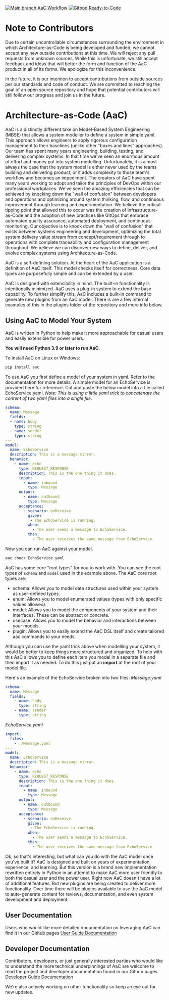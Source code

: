 [![Main branch AaC Workflow](https://github.com/DevOps-MBSE/AaC/actions/workflows/main-branch.yml/badge.svg)](https://github.com/DevOps-MBSE/AaC/actions/workflows/main-branch.yml)
[![Gitpod Ready-to-Code](https://img.shields.io/badge/Gitpod-Ready--to--Code-blue?logo=gitpod)](https://gitpod.io/from-referrer/)

# Note to Contributors

Due to certain uncontrollable circumstances surrounding the environment in which
Architecture-as-Code is being developed and funded, we cannot accept any new outside
contributions at this time. We will reject any pull requests from unknown sources.
While this is unfortunate, we still accept feedback and ideas that will better the
form and function of the AaC product in all of its forms. We apologize for this inconvenience.

In the future, it is our intention to accept contributions from outside sources
per our standards and code of conduct. We are committed to reaching the goal of an
open source repository and hope that potential contributors will still follow our
progress and join us in the future.


# Architecture-as-Code (AaC)

AaC is a distinctly different take on Model-Based System Engineering (MBSE) that allows a
system modeller to define a system in simple yaml.  This approach allows engineers to
apply rigorous configuration management to their baselines (unlike other "boxes and lines" approaches).
Our team has spent many years engineering, building, testing, and delivering complex systems. In
that time we've seen an enormous amount of effort and money put into system modelling. Unfortunately,
it is almost always the case that the system model is either never used by the teams building and
delivering product, or it adds complexity to those team's workflow and becomes an impediment. The
creators of AaC have spent many years working to adopt and tailor the principles of DevOps within
our professional workplaces.  We've seen the amazing efficiencies that can be achieved by knocking down
the "wall of confusion" between developers and operations and optimizing around system thinking, flow,
and continuous improvement through learning and experimentation. We believe the critical tipping point
that allowed this to occur was the creation of Infrastructure-as-Code and the adoption of new practices
like GitOps that embrace automated quality assurance, automated deployment, and continuous monitoring.
Our objective is to knock down the "wall of confusion" that exists between systems engineering and
development, optimizing the total system delivery value stream from concept/requirement through to
operations with complete traceability and configuration management throughout.  We believe we can
discover new ways to define, deliver, and evolve complex systems using Architecture-as-Code.

AaC is a self-defining solution. At the heart of the AaC application is a definition of AaC itself.
This model checks itself for correctness.  Core data types are purposefully simple and can be
extended by a user.

AaC is designed with extensibility in mind.  The built-in functionality is intentionally minimized.
AaC uses a plug-in system to extend the base capability.  To further simplify this, AaC includes a
built-in command to generate new plugins from an AaC model.  There is are a few internal examples of this
in the plugins folder of the repository and more info below.

## Using AaC to Model Your System
AaC is written in Python to help make it more approachable for casual users and easily extensible for
power users.

**You will need Python 3.9 or later to run AaC.**

To install AaC on Linux or Windows:
```bash
pip install aac
```

To use AaC you first define a model of your system in yaml.  Refer to the documentation for more details.
A simple model for an EchoService is provided here for reference.  Cut and paste the below model into a
file called EchoService.yaml.
*Note: This is using a little yaml trick to concatenate the content of two yaml files into a single file.*
```yaml
schema:
  name: Message
  fields:
  - name: body
    type: string
  - name: sender
    type: string
---
model:
  name: EchoService
  description: This is a message mirror.
  behavior:
    - name: echo
      type: REQUEST_RESPONSE
      description: This is the one thing it does.
      input:
        - name: inbound
          type: Message
      output:
        - name: outbound
          type: Message
      acceptance:
        - scenario: onReceive
          given:
           - The EchoService is running.
          when:
            - The user sends a message to EchoService.
          then:
            - The user receives the same message from EchoService.
```

Now you can run AaC against your model.
```bash
aac check EchoService.yaml
```

AaC has some core "root types" for you to work with.  You can see the root types of `schema` and `model` used in the example above.
The AaC core root types are:
- schema: Allows you to model data structures used within your system as user-defined types.
- enum: Allows you to model enumerated values (types with only specific values allowed).
- model: Allows you to model the components of your system and their interfaces.  These can be abstract or concrete.
- usecase: Allows you to model the behavior and interactions between your models.
- plugin: Allows you to easily extend the AaC DSL itself and create tailored aac commands to your needs.

Although you can use the yaml trick above when modelling your system, it would be better to keep things more
structured and organized.  To help with this AaC allows you to define each item you model in a separate file and
then import it as needed.  To do this just put an **import** at the root of your model file.

Here's an example of the EchoService broken into two files:
*Message.yaml*
```yaml
schema:
  name: Message
  fields:
    - name: body
      type: string
    - name: sender
      type: string
```
*EchoService.yaml*
```yaml
import:
  files:
    - ./Message.yaml
---
model:
  name: EchoService
  description: This is a message mirror.
  behavior:
    - name: echo
      type: REQUEST_RESPONSE
      description: This is the one thing it does.
      input:
        - name: inbound
          type: Message
      output:
        - name: outbound
          type: Message
      acceptance:
        - scenario: onReceive
          given:
           - The EchoService is running.
          when:
            - The user sends a message to EchoService.
          then:
            - The user receives the same message from EchoService.
```

Ok, so that's interesting, but what can you do with the AaC model once you've built it?
AaC is designed and built on years of experimentation, experience, and learning.  But this version
is a brand new implementation rewritten entirely in Python in an attempt to make AaC more user friendly
to both the casual user and the power user. Right now AaC doesn't have a lot of additional features.
But new plugins are being created to deliver more functionality.  Over time there will be plugins
available to use the AaC model to auto-generate content for reviews, documentation, and even system
development and deployment.

## User Documentation
Users who would like more detailed documentation on leveraging AaC can find it in our Github pages [User Guide Documentation](https://arch-as-code.org/project_documentation/user_guide/index.html)

## Developer Documentation
Contributors, developers, or just generally interested parties who would like to understand the more technical underpinnings of AaC are welcome to read the project and developer documentation found in our Github pages [Developer Guide Documentation](https://arch-as-code.org/project_documentation/dev_guide/index.html)


We're also actively working on other functionality so keep an eye out for new updates.
